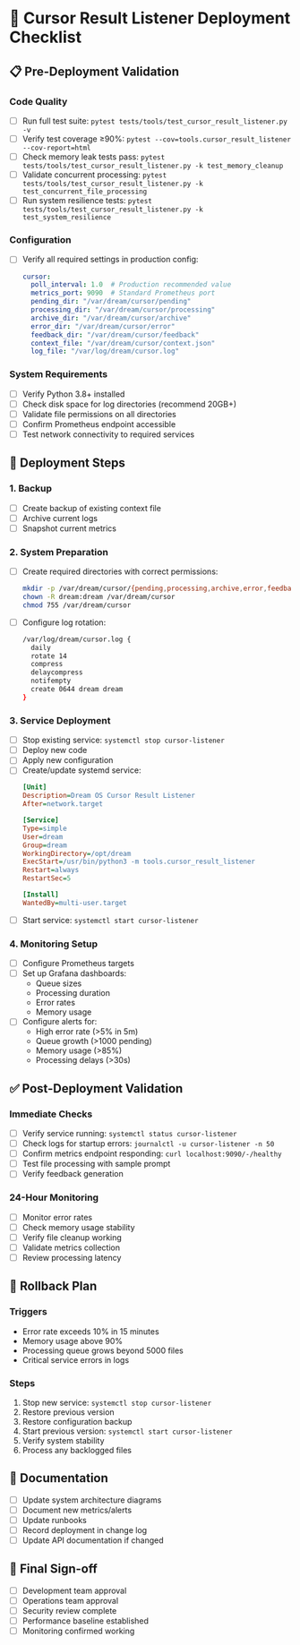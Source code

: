 # 🚀 Cursor Result Listener Deployment Checklist

## 📋 Pre-Deployment Validation

### Code Quality
- [ ] Run full test suite: `pytest tests/tools/test_cursor_result_listener.py -v`
- [ ] Verify test coverage ≥90%: `pytest --cov=tools.cursor_result_listener --cov-report=html`
- [ ] Check memory leak tests pass: `pytest tests/tools/test_cursor_result_listener.py -k test_memory_cleanup`
- [ ] Validate concurrent processing: `pytest tests/tools/test_cursor_result_listener.py -k test_concurrent_file_processing`
- [ ] Run system resilience tests: `pytest tests/tools/test_cursor_result_listener.py -k test_system_resilience`

### Configuration
- [ ] Verify all required settings in production config:
  ```yaml
  cursor:
    poll_interval: 1.0  # Production recommended value
    metrics_port: 9090  # Standard Prometheus port
    pending_dir: "/var/dream/cursor/pending"
    processing_dir: "/var/dream/cursor/processing"
    archive_dir: "/var/dream/cursor/archive"
    error_dir: "/var/dream/cursor/error"
    feedback_dir: "/var/dream/cursor/feedback"
    context_file: "/var/dream/cursor/context.json"
    log_file: "/var/log/dream/cursor.log"
  ```

### System Requirements
- [ ] Verify Python 3.8+ installed
- [ ] Check disk space for log directories (recommend 20GB+)
- [ ] Validate file permissions on all directories
- [ ] Confirm Prometheus endpoint accessible
- [ ] Test network connectivity to required services

## 🔄 Deployment Steps

### 1. Backup
- [ ] Create backup of existing context file
- [ ] Archive current logs
- [ ] Snapshot current metrics

### 2. System Preparation
- [ ] Create required directories with correct permissions:
  ```bash
  mkdir -p /var/dream/cursor/{pending,processing,archive,error,feedback}
  chown -R dream:dream /var/dream/cursor
  chmod 755 /var/dream/cursor
  ```
- [ ] Configure log rotation:
  ```bash
  /var/log/dream/cursor.log {
    daily
    rotate 14
    compress
    delaycompress
    notifempty
    create 0644 dream dream
  }
  ```

### 3. Service Deployment
- [ ] Stop existing service: `systemctl stop cursor-listener`
- [ ] Deploy new code
- [ ] Apply new configuration
- [ ] Create/update systemd service:
  ```ini
  [Unit]
  Description=Dream OS Cursor Result Listener
  After=network.target

  [Service]
  Type=simple
  User=dream
  Group=dream
  WorkingDirectory=/opt/dream
  ExecStart=/usr/bin/python3 -m tools.cursor_result_listener
  Restart=always
  RestartSec=5

  [Install]
  WantedBy=multi-user.target
  ```
- [ ] Start service: `systemctl start cursor-listener`

### 4. Monitoring Setup
- [ ] Configure Prometheus targets
- [ ] Set up Grafana dashboards:
  - Queue sizes
  - Processing duration
  - Error rates
  - Memory usage
- [ ] Configure alerts for:
  - High error rate (>5% in 5m)
  - Queue growth (>1000 pending)
  - Memory usage (>85%)
  - Processing delays (>30s)

## ✅ Post-Deployment Validation

### Immediate Checks
- [ ] Verify service running: `systemctl status cursor-listener`
- [ ] Check logs for startup errors: `journalctl -u cursor-listener -n 50`
- [ ] Confirm metrics endpoint responding: `curl localhost:9090/-/healthy`
- [ ] Test file processing with sample prompt
- [ ] Verify feedback generation

### 24-Hour Monitoring
- [ ] Monitor error rates
- [ ] Check memory usage stability
- [ ] Verify file cleanup working
- [ ] Validate metrics collection
- [ ] Review processing latency

## 🔄 Rollback Plan

### Triggers
- Error rate exceeds 10% in 15 minutes
- Memory usage above 90%
- Processing queue grows beyond 5000 files
- Critical service errors in logs

### Steps
1. Stop new service: `systemctl stop cursor-listener`
2. Restore previous version
3. Restore configuration backup
4. Start previous version: `systemctl start cursor-listener`
5. Verify system stability
6. Process any backlogged files

## 📝 Documentation

- [ ] Update system architecture diagrams
- [ ] Document new metrics/alerts
- [ ] Update runbooks
- [ ] Record deployment in change log
- [ ] Update API documentation if changed

## 🏁 Final Sign-off

- [ ] Development team approval
- [ ] Operations team approval
- [ ] Security review complete
- [ ] Performance baseline established
- [ ] Monitoring confirmed working 